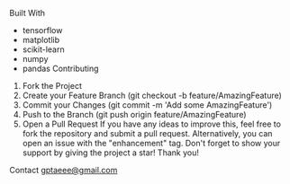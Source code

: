Built With  
  - tensorflow
  - matplotlib
  - scikit-learn
  - numpy
  - pandas
Contributing
  1. Fork the Project
  2. Create your Feature Branch (git checkout -b feature/AmazingFeature)
  3. Commit your Changes (git commit -m 'Add some AmazingFeature')
  4. Push to the Branch (git push origin feature/AmazingFeature)
  5. Open a Pull Request
If you have any ideas to improve this, feel free to fork the repository and submit a pull request. Alternatively, you can open an issue with the "enhancement" tag. Don't forget to show your support by giving the project a star! Thank you!

Contact
  gptaeee@gmail.com
